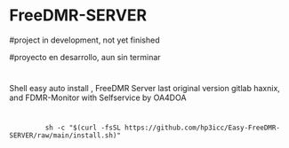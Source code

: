 # FreeDMR-SERVER

#project in development, not yet finished

#proyecto en desarrollo, aun sin terminar

#

Shell easy auto install , FreeDMR Server last original version gitlab haxnix, and FDMR-Monitor with Selfservice by OA4DOA

#


             sh -c "$(curl -fsSL https://github.com/hp3icc/Easy-FreeDMR-SERVER/raw/main/install.sh)"
             
             
 #            
             
